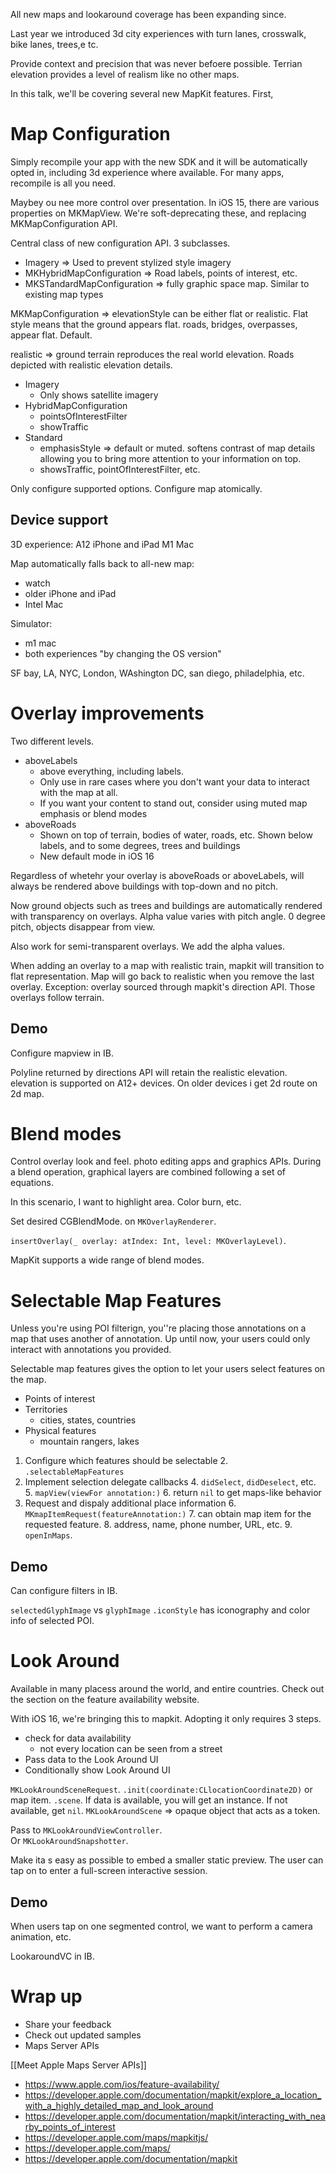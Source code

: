 All new maps and lookaround coverage has been expanding since.

Last year we introduced 3d city experiences with turn lanes, crosswalk, bike lanes, trees,e tc.

Provide context and precision that was never befoere possible.  Terrian elevation provides a level of realism like no other maps.

In this talk, we'll be covering several new MapKit features.  First, 

# Map Configuration
Simply recompile your app with the new SDK and it will be automatically opted in, including 3d experience where available.  For many apps, recompile is all you need.

Maybey ou nee more control over presentation.  In iOS 15, there are various properties on MKMapView.  We're soft-deprecating these, and replacing MKMapConfiguration API.

Central class of new configuration API.  3 subclasses.  
* Imagery => Used to prevent stylized style imagery
* MKHybridMapConfiguration => Road labels, points of interest, etc.
* MKSTandardMapConfiguration => fully graphic space map.  Similar to existing map types

MKMapConfiguration => elevationStyle can be either flat or realistic.  Flat style means that the ground appears flat.  roads, bridges, overpasses, appear flat.  Default.

realistic => ground terrain reproduces the real world elevation.  Roads depicted with realistic elevation details.

* Imagery
	* Only shows satellite imagery
* HybridMapConfiguration
	* pointsOfInterestFilter
	* showTraffic
* Standard
	* emphasisStyle => default or muted.  softens contrast of map details allowing you to bring more attention to your information on top.
	* showsTraffic, pointOfInterestFilter, etc.

Only configure supported options.  Configure map atomically.

## Device support
3D experience:
A12 iPhone and iPad
M1 Mac

Map automatically falls back to all-new map:
* watch
* older iPhone and iPad
* Intel Mac

Simulator:
* m1 mac
* both experiences "by changing the OS version"

SF bay, LA, NYC, London, WAshington DC, san diego, philadelphia, etc.


# Overlay improvements
Two different levels.
* aboveLabels
	* above everything, including labels.
	* Only use in rare cases where you don't want your data to interact with the map at all.
	* If you want your content to stand out, consider using muted map emphasis or blend modes
* aboveRoads
	* Shown on top of terrain, bodies of water, roads, etc.  Shown below labels, and to some degrees, trees and buildings
	* New default mode in iOS 16

Regardless of whetehr your overlay is aboveRoads or aboveLabels, will always be rendered above buildings with top-down and no pitch.

Now ground objects such as trees and buildings are automatically rendered with transparency on overlays.  Alpha value varies with pitch angle.  0 degree pitch, objects disappear from view.  

Also work for semi-transparent overlays.  We add the alpha values.

When adding an overlay to a map with realistic train, mapkit will transition to flat representation.  Map will go back to realistic when you remove the last overlay.  Exception: overlay sourced through mapkit's direction API.  Those overlays follow terrain.

## Demo
Configure mapview in IB.

Polyline returned by directions API will retain the realistic elevation.
elevation is supported on A12+ devices.  On older devices i get 2d route on 2d map.
# Blend modes
Control overlay look and feel.  photo editing apps and graphics APIs.  During a blend operation, graphical layers are combined following a set of equations.

In this scenario, I want to highlight area.  Color burn, etc.

Set desired CGBlendMode. on `MKOverlayRenderer`.

`insertOverlay(_ overlay: atIndex: Int, level: MKOverlayLevel)`.

MapKit supports a wide range of blend modes.

# Selectable Map Features
Unless you're using POI filterign, you''re placing those annotations on a map that uses another of annotation.  Up until now, your users could only interact with annotations you provided.

Selectable map features gives the option to let your users select features on the map.
* Points of interest
* Territories
	* cities, states, countries
* Physical features
	* mountain rangers, lakes

1.  Configure which features should be selectable
	2. `.selectableMapFeatures`
3. Implement selection delegate callbacks
	4. `didSelect`, `didDeselect`, etc.
	5. `mapView(viewFor annotation:)`
		6. return `nil` to get maps-like behavior
5. Request and dispaly additional place information
	6. `MKmapItemRequest(featureAnnotation:)`
	7. can obtain map item for the requested feature.
	8. address, name, phone number, URL, etc.
	9. `openInMaps`.

## Demo
Can configure filters in IB.

`selectedGlyphImage` vs `glyphImage`
`.iconStyle` has iconography and color info of selected POI.

# Look Around
Available in many placess around the world, and entire countries.  Check out the section on the feature availability website.

With iOS 16, we're bringing this to mapkit.  Adopting it only requires 3 steps.
* check for data availability
	* not every location can be seen from a street
* Pass data to the Look Around UI
* Conditionally show Look Around UI

`MKLookAroundSceneRequest`.  `.init(coordinate:CLlocationCoordinate2D)` or map item.
`.scene`.  If data is available, you will get an instance.  If not available, get `nil`.
`MKLookAroundScene` => opaque object that acts as a token.

Pass to `MKLookAroundViewController`.  
Or `MKLookAroundSnapshotter`.  

Make ita s easy as possible to embed a smaller static preview.  The user can tap on to enter a full-screen interactive session.

## Demo
When users tap on one segmented control, we want to perform a camera animation, etc.  

LookaroundVC in IB.

# Wrap up
* Share your feedback
* Check out updated samples
* Maps Server APIs

[[Meet Apple Maps Server APIs]]


* https://www.apple.com/ios/feature-availability/
* https://developer.apple.com/documentation/mapkit/explore_a_location_with_a_highly_detailed_map_and_look_around
* https://developer.apple.com/documentation/mapkit/interacting_with_nearby_points_of_interest
* https://developer.apple.com/maps/mapkitjs/
* https://developer.apple.com/maps/
* https://developer.apple.com/documentation/mapkit